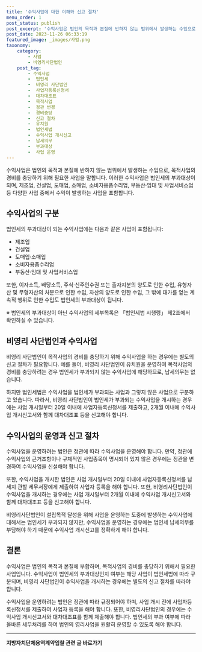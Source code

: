 ```yaml
---
title: '수익사업에 대한 이해와 신고 절차'
menu_order: 1
post_status: publish
post_excerpt: '수익사업은 법인의 목적과 본질에 반하지 않는 범위에서 발생하는 수입으로, 목적사업의 경비를 충당하기 위해 필요한 사업을 말합니다. 이러한 수익사업은 법인세의 부과대상이 되며, 제조업, 건설업, 도매업, 소매업, 소비자용품수리업, 부동산 임대 및 사업서비스업 등 다양한 사업 중에서 수익이 발생하는 사업을 포함합니다.'
post_date: 2023-11-26 06:33:19
featured_image: _images/사업.png
taxonomy:
    category:
        - 사업
        - 비영리사단법인
    post_tag:
        - 수익사업
        -  법인세
        -  비영리 사단법인
        -  사업자등록신청서
        -  대차대조표
        -  목적사업
        -  정관 변경
        -  경비충당
        -  신고 절차
        -  유치원
        -  법인세법
        -  수익사업 개시신고
        -  납세의무
        -  부과대상
        -  사업 운영
---
```



수익사업은 법인의 목적과 본질에 반하지 않는 범위에서 발생하는 수입으로, 목적사업의 경비를 충당하기 위해 필요한 사업을 말합니다. 이러한 수익사업은 법인세의 부과대상이 되며, 제조업, 건설업, 도매업, 소매업, 소비자용품수리업, 부동산·임대 및 사업서비스업 등 다양한 사업 중에서 수익이 발생하는 사업을 포함합니다.

## 수익사업의 구분

법인세의 부과대상이 되는 수익사업에는 다음과 같은 사업이 포함됩니다:
- 제조업
- 건설업
- 도매업·소매업
- 소비자용품수리업
- 부동산·임대 및 사업서비스업

또한, 이자소득, 배당소득, 주식·신주인수권 또는 출자지분의 양도로 인한 수입, 유형자산 및 무형자산의 처분으로 인한 수입, 자산의 양도로 인한 수입, 그 밖에 대가를 얻는 계속적 행위로 인한 수입도 법인세의 부과대상이 됩니다.

※ 법인세의 부과대상이 아닌 수익사업의 세부목록은 「법인세법 시행령」 제2조에서 확인하실 수 있습니다.

## 비영리 사단법인과 수익사업

비영리 사단법인이 목적사업의 경비를 충당하기 위해 수익사업을 하는 경우에는 별도의 신고 절차가 필요합니다. 예를 들어, 비영리 사단법인이 유치원을 운영하여 목적사업의 경비를 충당하려는 경우 법인세가 부과되지 않는 수익사업에 해당하므로, 납세의무는 없습니다.

하지만 법인세법은 수익사업을 법인세가 부과되는 사업과 그렇지 않은 사업으로 구분하고 있습니다. 따라서, 비영리 사단법인이 법인세가 부과되는 수익사업을 개시하는 경우에는 사업 개시일부터 20일 이내에 사업자등록신청서를 제출하고, 2개월 이내에 수익사업 개시신고서와 함께 대차대조표 등을 신고해야 합니다.

## 수익사업의 운영과 신고 절차

수익사업을 운영하려는 법인은 정관에 따라 수익사업을 운영해야 합니다. 만약, 정관에 수익사업의 근거조항이나 구체적인 사업종목이 명시되어 있지 않은 경우에는 정관을 변경하여 수익사업을 신설해야 합니다.

또한, 수익사업을 개시한 법인은 사업 개시일부터 20일 이내에 사업자등록신청서를 납세지 관할 세무서장에게 제출하여 사업자 등록을 해야 합니다. 또한, 비영리사단법인이 수익사업을 개시하는 경우에는 사업 개시일부터 2개월 이내에 수익사업 개시신고서와 함께 대차대조표 등을 신고해야 합니다.

비영리사단법인이 설립목적 달성을 위해 사업을 운영하는 도중에 발생하는 수익사업에 대해서는 법인세가 부과되지 않지만, 수익사업을 운영하는 경우에는 법인세 납세의무를 부담해야 하기 때문에 수익사업 개시신고를 정확하게 해야 합니다.

## 결론

수익사업은 법인의 목적과 본질에 부합하며, 목적사업의 경비를 충당하기 위해서 필요한 사업입니다. 수익사업이 법인세의 부과대상인지 여부는 해당 사업이 법인세법에 따라 구분되며, 비영리 사단법인이 수익사업을 개시하는 경우에는 별도의 신고 절차를 따라야 합니다.

수익사업을 운영하려는 법인은 정관에 따라 규정되어야 하며, 사업 개시 전에 사업자등록신청서를 제출하여 사업자 등록을 해야 합니다. 또한, 비영리사단법인의 경우에는 수익사업 개시신고서와 대차대조표를 함께 제출해야 합니다. 법인세의 부과 여부에 따라 올바른 세무처리를 하여 법인의 영리사업을 원활히 운영할 수 있도록 해야 합니다.
<!-- wp:separator -->
<hr class="wp-block-separator has-alpha-channel-opacity"/>
<!-- /wp:separator -->

<!-- wp:group {"backgroundColor":"base","layout":{"type":"constrained"}} -->
<div class="wp-block-group has-base-background-color has-background"><!-- wp:paragraph {"align":"center","fontSize":"medium"} -->
<p class="has-text-align-center has-large-font-size"><strong>지방자치단체용역계약입찰 관련 글 바로가기</strong></p>
<!-- /wp:paragraph -->


<!-- wp:latest-posts
{"categories":[{"id":7150,"count":19,"description":"","link":"https://uknowlaw.com/category/%ec%a7%80%eb%b0%a9%ec%9e%90%ec%b9%98%eb%8b%a8%ec%b2%b4%ec%9a%a9%ec%97%ad%ea%b3%84%ec%95%bd%ec%9e%85%ec%b0%b0/","name":"지방자치단체용역계약입찰","slug":"지방자치단체용역계약입찰","taxonomy":"category","parent":0,"meta":[],"_links":{"self":[{"href":"https://uknowlaw.com/wp-json/wp/v2/categories/7150"}],"collection":[{"href":"https://uknowlaw.com/wp-json/wp/v2/categories"}],"about":[{"href":"https://uknowlaw.com/wp-json/wp/v2/taxonomies/category"}],"wp:post_type":[{"href":"https://uknowlaw.com/wp-json/wp/v2/posts?categories=7150"}],"curies":[{"name":"wp","href":"https://api.w.org/{rel}","templated":true}]}}],"postsToShow":100,"excerptLength":28,"postLayout":"grid","columns":2,"featuredImageAlign":"left","featuredImageSizeSlug":"large","fontSize":"small"} /--></div>
<!-- /wp:group -->